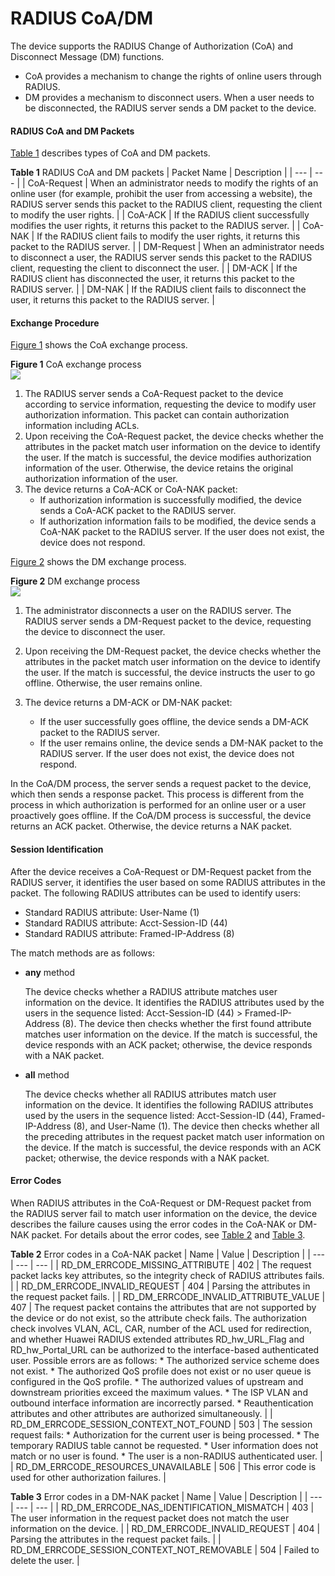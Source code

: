 RADIUS CoA/DM
=============

The device supports the RADIUS Change of Authorization (CoA) and Disconnect Message (DM) functions.

* CoA provides a mechanism to change the rights of online users through RADIUS.
* DM provides a mechanism to disconnect users. When a user needs to be disconnected, the RADIUS server sends a DM packet to the device.

#### RADIUS CoA and DM Packets

[Table 1](#EN-US_CONCEPT_0000001513035594__tab-radius-3) describes types of CoA and DM packets.

**Table 1** RADIUS CoA and DM packets
| Packet Name | Description |
| --- | --- |
| CoA-Request | When an administrator needs to modify the rights of an online user (for example, prohibit the user from accessing a website), the RADIUS server sends this packet to the RADIUS client, requesting the client to modify the user rights. |
| CoA-ACK | If the RADIUS client successfully modifies the user rights, it returns this packet to the RADIUS server. |
| CoA-NAK | If the RADIUS client fails to modify the user rights, it returns this packet to the RADIUS server. |
| DM-Request | When an administrator needs to disconnect a user, the RADIUS server sends this packet to the RADIUS client, requesting the client to disconnect the user. |
| DM-ACK | If the RADIUS client has disconnected the user, it returns this packet to the RADIUS server. |
| DM-NAK | If the RADIUS client fails to disconnect the user, it returns this packet to the RADIUS server. |



#### Exchange Procedure

[Figure 1](#EN-US_CONCEPT_0000001513035594__fig_dc_fd_aaa_601901) shows the CoA exchange process.

**Figure 1** CoA exchange process  
![](figure/en-us_image_0000001563995929.png)

1. The RADIUS server sends a CoA-Request packet to the device according to service information, requesting the device to modify user authorization information. This packet can contain authorization information including ACLs.
2. Upon receiving the CoA-Request packet, the device checks whether the attributes in the packet match user information on the device to identify the user. If the match is successful, the device modifies authorization information of the user. Otherwise, the device retains the original authorization information of the user.
3. The device returns a CoA-ACK or CoA-NAK packet:
   * If authorization information is successfully modified, the device sends a CoA-ACK packet to the RADIUS server.
   * If authorization information fails to be modified, the device sends a CoA-NAK packet to the RADIUS server. If the user does not exist, the device does not respond.

[Figure 2](#EN-US_CONCEPT_0000001513035594__fig_dc_fd_aaa_601902) shows the DM exchange process.

**Figure 2** DM exchange process  
![](figure/en-us_image_0000001512676538.png)

1. The administrator disconnects a user on the RADIUS server. The RADIUS server sends a DM-Request packet to the device, requesting the device to disconnect the user.
2. Upon receiving the DM-Request packet, the device checks whether the attributes in the packet match user information on the device to identify the user. If the match is successful, the device instructs the user to go offline. Otherwise, the user remains online.
3. The device returns a DM-ACK or DM-NAK packet:
   
   * If the user successfully goes offline, the device sends a DM-ACK packet to the RADIUS server.
   * If the user remains online, the device sends a DM-NAK packet to the RADIUS server. If the user does not exist, the device does not respond.

In the CoA/DM process, the server sends a request packet to the device, which then sends a response packet. This process is different from the process in which authorization is performed for an online user or a user proactively goes offline. If the CoA/DM process is successful, the device returns an ACK packet. Otherwise, the device returns a NAK packet.


#### Session Identification

After the device receives a CoA-Request or DM-Request packet from the RADIUS server, it identifies the user based on some RADIUS attributes in the packet. The following RADIUS attributes can be used to identify users:

* Standard RADIUS attribute: User-Name (1)
* Standard RADIUS attribute: Acct-Session-ID (44)
* Standard RADIUS attribute: Framed-IP-Address (8)

The match methods are as follows:

* **any** method
  
  The device checks whether a RADIUS attribute matches user information on the device. It identifies the RADIUS attributes used by the users in the sequence listed: Acct-Session-ID (44) > Framed-IP-Address (8). The device then checks whether the first found attribute matches user information on the device. If the match is successful, the device responds with an ACK packet; otherwise, the device responds with a NAK packet.
* **all** method
  
  The device checks whether all RADIUS attributes match user information on the device. It identifies the following RADIUS attributes used by the users in the sequence listed: Acct-Session-ID (44), Framed-IP-Address (8), and User-Name (1). The device then checks whether all the preceding attributes in the request packet match user information on the device. If the match is successful, the device responds with an ACK packet; otherwise, the device responds with a NAK packet.

#### Error Codes

When RADIUS attributes in the CoA-Request or DM-Request packet from the RADIUS server fail to match user information on the device, the device describes the failure causes using the error codes in the CoA-NAK or DM-NAK packet. For details about the error codes, see [Table 2](#EN-US_CONCEPT_0000001513035594__coa-err) and [Table 3](#EN-US_CONCEPT_0000001513035594__dm-err).

**Table 2** Error codes in a CoA-NAK packet
| Name | Value | Description |
| --- | --- | --- |
| RD\_DM\_ERRCODE\_MISSING\_ATTRIBUTE | 402 | The request packet lacks key attributes, so the integrity check of RADIUS attributes fails. |
| RD\_DM\_ERRCODE\_INVALID\_REQUEST | 404 | Parsing the attributes in the request packet fails. |
| RD\_DM\_ERRCODE\_INVALID\_ATTRIBUTE\_VALUE | 407 | The request packet contains the attributes that are not supported by the device or do not exist, so the attribute check fails.  The authorization check involves VLAN, ACL, CAR, number of the ACL used for redirection, and whether Huawei RADIUS extended attributes RD\_hw\_URL\_Flag and RD\_hw\_Portal\_URL can be authorized to the interface-based authenticated user.  Possible errors are as follows:   * The authorized service scheme does not exist. * The authorized QoS profile does not exist or no user queue is configured in the QoS profile. * The authorized values of upstream and downstream priorities exceed the maximum values. * The ISP VLAN and outbound interface information are incorrectly parsed. * Reauthentication attributes and other attributes are authorized simultaneously. |
| RD\_DM\_ERRCODE\_SESSION\_CONTEXT\_NOT\_FOUND | 503 | The session request fails:   * Authorization for the current user is being processed. * The temporary RADIUS table cannot be requested. * User information does not match or no user is found. * The user is a non-RADIUS authenticated user. |
| RD\_DM\_ERRCODE\_RESOURCES\_UNAVAILABLE | 506 | This error code is used for other authorization failures. |


**Table 3** Error codes in a DM-NAK packet
| Name | Value | Description |
| --- | --- | --- |
| RD\_DM\_ERRCODE\_NAS\_IDENTIFICATION\_MISMATCH | 403 | The user information in the request packet does not match the user information on the device. |
| RD\_DM\_ERRCODE\_INVALID\_REQUEST | 404 | Parsing the attributes in the request packet fails. |
| RD\_DM\_ERRCODE\_SESSION\_CONTEXT\_NOT\_REMOVABLE | 504 | Failed to delete the user. |